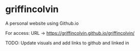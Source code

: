 # griffincolvin
A personal website using Github.io


For access: URL -> https://griffincolvin.github.io/griffincolvin/

TODO: Update visuals and add links to github and linked in

